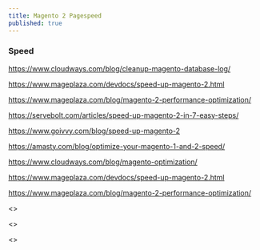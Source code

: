 ```yaml
---
title: Magento 2 Pagespeed
published: true
---
```


### Speed

<https://www.cloudways.com/blog/cleanup-magento-database-log/> 

<https://www.mageplaza.com/devdocs/speed-up-magento-2.html>

<https://www.mageplaza.com/blog/magento-2-performance-optimization/>

<https://servebolt.com/articles/speed-up-magento-2-in-7-easy-steps/>

<https://www.goivvy.com/blog/speed-up-magento-2>

<https://amasty.com/blog/optimize-your-magento-1-and-2-speed/>

<https://www.cloudways.com/blog/magento-optimization/>

<https://www.mageplaza.com/devdocs/speed-up-magento-2.html>

<https://www.mageplaza.com/blog/magento-2-performance-optimization/>

<>

<>

<>
